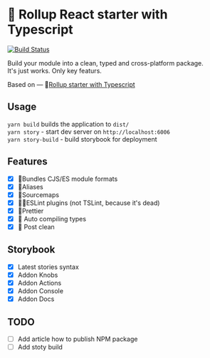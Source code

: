 # 🐣 Rollup React starter with Typescript

[![Build Status](https://travis-ci.org/toastyboost/rollup-starter.svg?branch=master)](https://travis-ci.org/toastyboost/rollup-starter)

Build your module into a clean, typed and cross-platform package.  
It's just works. Only key featurs.

Based on — 🐣[Rollup starter with Typescript](https://github.com/toastyboost/rollup-starter)

## Usage

`yarn build` builds the application to `dist/`  
`yarn story` - start dev server on `http://localhost:6006`  
`yarn story-build` - build storybook for deployment

## Features

- [x] 🧠Bundles CJS/ES module formats
- [x] 👭Aliases
- [x] 🤫Sourcemaps
- [x] 👮‍♀️ESLint plugins (not TSLint, because it's dead)
- [x] 🍭Prettier
- [x] 🎱 Auto compiling types
- [x] 🧹 Post clean

## Storybook

- [x] Latest stories syntax
- [x] Addon Knobs
- [x] Addon Actions
- [x] Addon Console
- [x] Addon Docs

## TODO

- [ ] Add article how to publish NPM package
- [ ] Add stoty build
